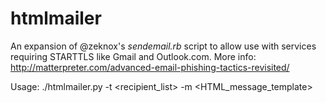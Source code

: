 # htmlmailer

An expansion of @zeknox's *sendemail.rb* script to allow use with services requiring STARTTLS like Gmail and Outlook.com.
More info: http://matterpreter.com/advanced-email-phishing-tactics-revisited/

Usage: ./htmlmailer.py -t <recipient_list> -m <HTML_message_template>

